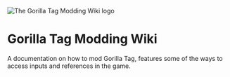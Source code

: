 ![The Gorilla Tag Modding Wiki logo](https://github.com/dyeddaboi/GorillaTagModdingWiki/blob/main/Modding%20Wiki.png)
# Gorilla Tag Modding Wiki
A documentation on how to mod Gorilla Tag, features some of the ways to access inputs and references in the game.
